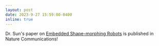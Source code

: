```yaml
---
layout: post
date: 2023-9-27 15:59:00-0400
inline: true
---
```


Dr. Sun's paper on [Embedded Shape-morphing Robots](https://www.nature.com/articles/s41467-023-41708-6) is published in Nature Communications!

